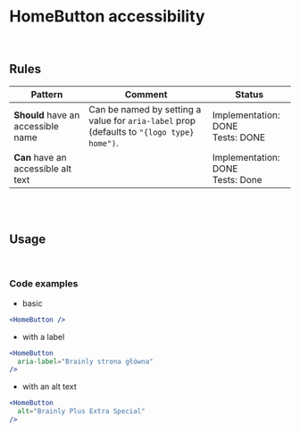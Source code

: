 # HomeButton accessibility

<br/>

## Rules

| Pattern                             | Comment                                                                                   | Status                                |
| ----------------------------------- | ----------------------------------------------------------------------------------------- | ------------------------------------- |
| **Should** have an accessible name  | Can be named by setting a value for `aria-label` prop (defaults to `"{logo type} home")`. | Implementation: DONE<br />Tests: DONE |
| **Can** have an accessible alt text |                                                                                           | Implementation: DONE<br />Tests: Done |

<br/>
<br/>

## Usage

<br/>

### Code examples

- basic

```jsx
<HomeButton />
```

- with a label

<!-- prettier-ignore -->
```jsx
<HomeButton
  aria-label="Brainly strona główna"
/>
```

- with an alt text

<!-- prettier-ignore -->
```jsx
<HomeButton
  alt="Brainly Plus Extra Special"
/>
```
